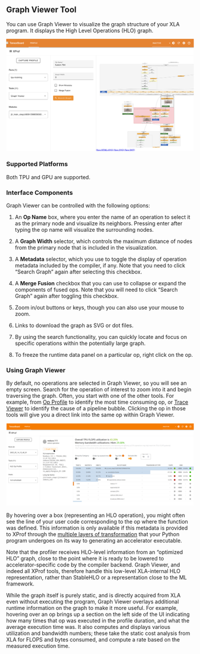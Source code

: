 ## Graph Viewer Tool

You can use Graph Viewer to visualize the graph structure of your XLA program.
It displays the High Level Operations (HLO) graph.

![Graph Viewer](images/graph_viewer.png)

### Supported Platforms

Both TPU and GPU are supported.

### Interface Components

Graph Viewer can be controlled with the following options:

1. An **Op Name** box, where you enter the name of an
operation to select it as the primary node and visualize its neighbors. Pressing
enter after typing the op name will visualize the surrounding nodes.

1. A **Graph Width** selector, which
controls the maximum distance of nodes from the primary node that is included in
the visualization.

1. A **Metadata** selector, which you
use to toggle the display of operation metadata included by the compiler, if
any. Note that you need to click “Search Graph” again after selecting this
checkbox.

1. A **Merge Fusion** checkbox that you can use to collapse or expand the
components of fused ops. Note that you will need to click “Search Graph” again
after toggling this checkbox.

1. Zoom in/out buttons or keys, though you can
also use your mouse to zoom.

1. Links to download the graph as SVG or dot files.

1. By using the search functionality, you can quickly locate and focus on
specific operations within the potentially large graph.

1. To freeze the runtime
data panel on a particular op, right click on the op.

### Using Graph Viewer

By default, no operations are selected in Graph Viewer, so you will see an empty
screen. Search for the operation of interest to zoom into it and begin
traversing the graph. Often, you start with one of the other tools. For example,
from [Op Profile](hlo_op_profile.md) to identify the most time consuming op, or
[Trace Viewer](trace_viewer.md) to identify the cause of a pipeline bubble.
Clicking the op in those tools will give you a direct link into the same op
within Graph Viewer.

![Graph Viewer button appears when the reduce.111 operation is clicked on the HLO Op Profile tool](images/graph_viewer_from_op_profile.png)

By hovering over a box (representing an HLO operation), you might often see the
line of your user code corresponding to the op where the function was defined.
This information is only available if this metadata is provided to XProf through
the
[multiple layers of transformation](https://openxla.org/xla/architecture#how_it_works)
that your Python program undergoes on its way to generating an accelerator
executable.

Note that the profiler receives HLO-level information from an “optimized HLO”
graph, close to the point where it is ready to be lowered to
accelerator-specific code by the compiler backend. Graph Viewer, and indeed all
XProf tools, therefore handle this low-level XLA-internal HLO representation,
rather than StableHLO or a representation close to the ML framework.

While the graph itself is purely static, and is directly acquired from XLA even
without executing the program, Graph Viewer overlays additional runtime
information on the graph to make it more useful. For example, hovering over an
op brings up a section on the left side of the UI indicating how many times that
op was executed in the profile duration, and what the average execution time
was. It also computes and displays various utilization and bandwidth numbers;
these take the static cost analysis from XLA for FLOPS and bytes consumed, and
compute a rate based on the measured execution time.
